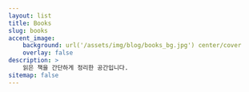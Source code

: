 ```yaml
---
layout: list
title: Books
slug: books
accent_image:
    background: url('/assets/img/blog/books_bg.jpg') center/cover
    overlay: false
description: >
    읽은 책을 간단하게 정리한 공간입니다.
sitemap: false
---
```

